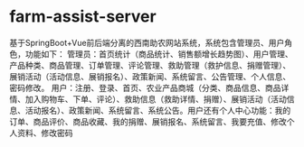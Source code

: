 # farm-assist-server
基于SpringBoot+Vue前后端分离的西南助农网站系统，系统包含管理员、用户角色，功能如下： 管理员：首页统计（商品统计、销售额增长趋势图）、用户管理、产品种类、商品管理、订单管理、评论管理、救助管理（救护信息、捐赠管理）、展销活动（活动信息、展销报名）、政策新闻、系统留言、公告管理、个人信息、密码修改。 用户：注册、登录、首页、农业产品商城（分类、商品信息、商品详情、加入购物车、下单、评论）、救助信息（救助详情、捐赠）、展销活动（活动信息、活动报名）、政策新闻、系统留言、系统公告。用户还有个人中心功能：我的订单、商品评价、商品收藏、我的捐赠、展销报名、系统留言、我要充值、修改个人资料、修改密码
